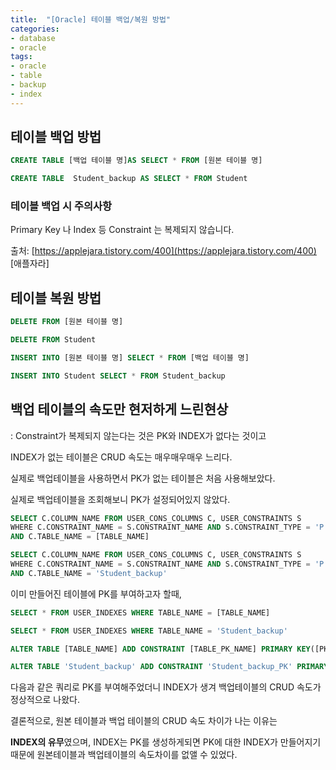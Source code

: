 ```yaml
---
title:  "[Oracle] 테이블 백업/복원 방법"
categories: 
- database
- oracle
tags: 
- oracle
- table
- backup
- index
---
```


## 테이블 백업 방법
```sql
CREATE TABLE [백업 테이블 명]AS SELECT * FROM [원본 테이블 명]
```
```sql
CREATE TABLE  Student_backup AS SELECT * FROM Student
```

### 테이블 백업 시 주의사항

Primary Key 나 Index 등 Constraint 는 복제되지 않습니다.

출처: [https://applejara.tistory.com/400](https://applejara.tistory.com/400) [애플자라]

## 테이블 복원 방법
```sql
DELETE FROM [원본 테이블 명]
```
```sql
DELETE FROM Student
```
```sql
INSERT INTO [원본 테이블 명] SELECT * FROM [백업 테이블 명]
```
```sql
INSERT INTO Student SELECT * FROM Student_backup
```

## 백업 테이블의 속도만 현저하게 느린현상

: Constraint가 복제되지 않는다는 것은 PK와 INDEX가 없다는 것이고

INDEX가 없는 테이블은 CRUD 속도는 매우매우매우 느리다.

실제로 백업테이블을 사용하면서 PK가 없는 테이블은 처음 사용해보았다.

실제로 백업테이블을 조회해보니 PK가 설정되어있지 않았다.
```sql
SELECT C.COLUMN_NAME FROM USER_CONS_COLUMNS C, USER_CONSTRAINTS S
WHERE C.CONSTRAINT_NAME = S.CONSTRAINT_NAME AND S.CONSTRAINT_TYPE = 'P'
AND C.TABLE_NAME = [TABLE_NAME]
```
```sql
SELECT C.COLUMN_NAME FROM USER_CONS_COLUMNS C, USER_CONSTRAINTS S 
WHERE C.CONSTRAINT_NAME = S.CONSTRAINT_NAME AND S.CONSTRAINT_TYPE = 'P'
AND C.TABLE_NAME = 'Student_backup'
```

이미 만들어진 테이블에 PK를 부여하고자 할때,
```sql
SELECT * FROM USER_INDEXES WHERE TABLE_NAME = [TABLE_NAME]
```
```sql
SELECT * FROM USER_INDEXES WHERE TABLE_NAME = 'Student_backup'
```
```sql
ALTER TABLE [TABLE_NAME] ADD CONSTRAINT [TABLE_PK_NAME] PRIMARY KEY([PK COLUMN NAME])
```
```sql
ALTER TABLE 'Student_backup' ADD CONSTRAINT 'Student_backup_PK' PRIMARY KEY('StudentNo')
```

다음과 같은 쿼리로 PK를 부여해주었더니 INDEX가 생겨 백업테이블의 CRUD 속도가 정상적으로 나왔다.

결론적으로, 원본 테이블과 백업 테이블의 CRUD 속도 차이가 나는 이유는 

**INDEX의 유무**였으며, INDEX는 PK를 생성하게되면 PK에 대한 INDEX가 만들어지기 때문에 원본테이블과 백업테이블의 속도차이를 없앨 수 있었다.
